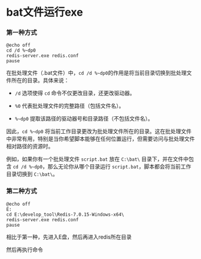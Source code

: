 # bat文件运行exe

### 第一种方式

```plain
@echo off
cd /d %~dp0
redis-server.exe redis.conf
pause
```

在批处理文件（.bat文件）中，`cd /d %~dp0`的作用是将当前目录切换到批处理文件所在的目录。具体来说：

- `/d` 选项使得 `cd` 命令不仅更改目录，还更改驱动器。

- `%0` 代表批处理文件的完整路径（包括文件名）。
- `%~dp0` 提取该路径的驱动器号和目录路径（不包括文件名）。

因此，`cd %~dp0` 将当前工作目录更改为批处理文件所在的目录。这在批处理文件中非常有用，特别是当你希望脚本能够在任何位置运行，但需要访问与批处理文件相对路径的资源时。

例如，如果你有一个批处理文件 `script.bat` 放在 `C:\bat\` 目录下，并在文件中包含 `cd /d %~dp0`，那么无论你从哪个目录运行 `script.bat`，脚本都会将当前工作目录切换到 `C:\bat\`。

### 第二种方式

```plain
@echo off
E:
cd E:\develop_tool\Redis-7.0.15-Windows-x64\
redis-server.exe redis.conf
pause
```

相比于第一种，先进入E盘，然后再进入redis所在目录

然后再执行命令

